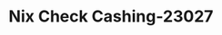 ---
f_zip-code: 90304
f_state-code: CA
title: Nix Check Cashing-23027
f_phone: 310-419-7071
f_city-only: Inglewood
f_address: 4147 W Century Blvd Inglewood
f_location-unique-id: '23027'
slug: nix-check-cashing-23027
updated-on: '2024-05-30T13:46:58.046Z'
created-on: '2024-05-30T13:36:59.803Z'
published-on: '2024-05-30T13:54:32.469Z'
f_city-state: cms/city/inglewood-ca.md
f_company: cms/company/nix-check-cashing.md
f_state: cms/state/california.md
layout: '[payday-loan].html'
tags: payday-loan
---